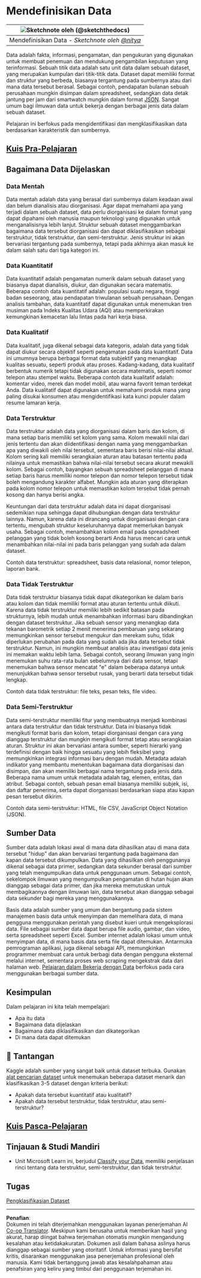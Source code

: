 <!--
CO_OP_TRANSLATOR_METADATA:
{
  "original_hash": "356d12cffc3125db133a2d27b827a745",
  "translation_date": "2025-08-28T18:59:19+00:00",
  "source_file": "1-Introduction/03-defining-data/README.md",
  "language_code": "id"
}
-->
# Mendefinisikan Data

|![ Sketchnote oleh [(@sketchthedocs)](https://sketchthedocs.dev) ](../../sketchnotes/03-DefiningData.png)|
|:---:|
|Mendefinisikan Data - _Sketchnote oleh [@nitya](https://twitter.com/nitya)_ |

Data adalah fakta, informasi, pengamatan, dan pengukuran yang digunakan untuk membuat penemuan dan mendukung pengambilan keputusan yang terinformasi. Sebuah titik data adalah satu unit data dalam sebuah dataset, yang merupakan kumpulan dari titik-titik data. Dataset dapat memiliki format dan struktur yang berbeda, biasanya tergantung pada sumbernya atau dari mana data tersebut berasal. Sebagai contoh, pendapatan bulanan sebuah perusahaan mungkin disimpan dalam spreadsheet, sedangkan data detak jantung per jam dari smartwatch mungkin dalam format [JSON](https://stackoverflow.com/a/383699). Sangat umum bagi ilmuwan data untuk bekerja dengan berbagai jenis data dalam sebuah dataset.

Pelajaran ini berfokus pada mengidentifikasi dan mengklasifikasikan data berdasarkan karakteristik dan sumbernya.

## [Kuis Pra-Pelajaran](https://purple-hill-04aebfb03.1.azurestaticapps.net/quiz/4)
## Bagaimana Data Dijelaskan

### Data Mentah
Data mentah adalah data yang berasal dari sumbernya dalam keadaan awal dan belum dianalisis atau diorganisasi. Agar dapat memahami apa yang terjadi dalam sebuah dataset, data perlu diorganisasi ke dalam format yang dapat dipahami oleh manusia maupun teknologi yang digunakan untuk menganalisisnya lebih lanjut. Struktur sebuah dataset menggambarkan bagaimana data tersebut diorganisasi dan dapat diklasifikasikan sebagai terstruktur, tidak terstruktur, dan semi-terstruktur. Jenis struktur ini akan bervariasi tergantung pada sumbernya, tetapi pada akhirnya akan masuk ke dalam salah satu dari tiga kategori ini.

### Data Kuantitatif
Data kuantitatif adalah pengamatan numerik dalam sebuah dataset yang biasanya dapat dianalisis, diukur, dan digunakan secara matematis. Beberapa contoh data kuantitatif adalah: populasi suatu negara, tinggi badan seseorang, atau pendapatan triwulanan sebuah perusahaan. Dengan analisis tambahan, data kuantitatif dapat digunakan untuk menemukan tren musiman pada Indeks Kualitas Udara (AQI) atau memperkirakan kemungkinan kemacetan lalu lintas pada hari kerja biasa.

### Data Kualitatif
Data kualitatif, juga dikenal sebagai data kategoris, adalah data yang tidak dapat diukur secara objektif seperti pengamatan pada data kuantitatif. Data ini umumnya berupa berbagai format data subjektif yang menangkap kualitas sesuatu, seperti produk atau proses. Kadang-kadang, data kualitatif berbentuk numerik tetapi tidak digunakan secara matematis, seperti nomor telepon atau stempel waktu. Beberapa contoh data kualitatif adalah: komentar video, merek dan model mobil, atau warna favorit teman terdekat Anda. Data kualitatif dapat digunakan untuk memahami produk mana yang paling disukai konsumen atau mengidentifikasi kata kunci populer dalam resume lamaran kerja.

### Data Terstruktur
Data terstruktur adalah data yang diorganisasi dalam baris dan kolom, di mana setiap baris memiliki set kolom yang sama. Kolom mewakili nilai dari jenis tertentu dan akan diidentifikasi dengan nama yang menggambarkan apa yang diwakili oleh nilai tersebut, sementara baris berisi nilai-nilai aktual. Kolom sering kali memiliki serangkaian aturan atau batasan tertentu pada nilainya untuk memastikan bahwa nilai-nilai tersebut secara akurat mewakili kolom. Sebagai contoh, bayangkan sebuah spreadsheet pelanggan di mana setiap baris harus memiliki nomor telepon dan nomor telepon tersebut tidak boleh mengandung karakter alfabet. Mungkin ada aturan yang diterapkan pada kolom nomor telepon untuk memastikan kolom tersebut tidak pernah kosong dan hanya berisi angka.

Keuntungan dari data terstruktur adalah data ini dapat diorganisasi sedemikian rupa sehingga dapat dihubungkan dengan data terstruktur lainnya. Namun, karena data ini dirancang untuk diorganisasi dengan cara tertentu, mengubah struktur keseluruhannya dapat memerlukan banyak usaha. Sebagai contoh, menambahkan kolom email pada spreadsheet pelanggan yang tidak boleh kosong berarti Anda harus mencari cara untuk menambahkan nilai-nilai ini pada baris pelanggan yang sudah ada dalam dataset.

Contoh data terstruktur: spreadsheet, basis data relasional, nomor telepon, laporan bank.

### Data Tidak Terstruktur
Data tidak terstruktur biasanya tidak dapat dikategorikan ke dalam baris atau kolom dan tidak memiliki format atau aturan tertentu untuk diikuti. Karena data tidak terstruktur memiliki lebih sedikit batasan pada strukturnya, lebih mudah untuk menambahkan informasi baru dibandingkan dengan dataset terstruktur. Jika sebuah sensor yang menangkap data tekanan barometrik setiap 2 menit menerima pembaruan yang sekarang memungkinkan sensor tersebut mengukur dan merekam suhu, tidak diperlukan perubahan pada data yang sudah ada jika data tersebut tidak terstruktur. Namun, ini mungkin membuat analisis atau investigasi data jenis ini memakan waktu lebih lama. Sebagai contoh, seorang ilmuwan yang ingin menemukan suhu rata-rata bulan sebelumnya dari data sensor, tetapi menemukan bahwa sensor mencatat "e" dalam beberapa datanya untuk menunjukkan bahwa sensor tersebut rusak, yang berarti data tersebut tidak lengkap.

Contoh data tidak terstruktur: file teks, pesan teks, file video.

### Data Semi-Terstruktur
Data semi-terstruktur memiliki fitur yang membuatnya menjadi kombinasi antara data terstruktur dan tidak terstruktur. Data ini biasanya tidak mengikuti format baris dan kolom, tetapi diorganisasi dengan cara yang dianggap terstruktur dan mungkin mengikuti format tetap atau serangkaian aturan. Struktur ini akan bervariasi antara sumber, seperti hierarki yang terdefinisi dengan baik hingga sesuatu yang lebih fleksibel yang memungkinkan integrasi informasi baru dengan mudah. Metadata adalah indikator yang membantu menentukan bagaimana data diorganisasi dan disimpan, dan akan memiliki berbagai nama tergantung pada jenis data. Beberapa nama umum untuk metadata adalah tag, elemen, entitas, dan atribut. Sebagai contoh, sebuah pesan email biasanya memiliki subjek, isi, dan daftar penerima, serta dapat diorganisasi berdasarkan siapa atau kapan pesan tersebut dikirim.

Contoh data semi-terstruktur: HTML, file CSV, JavaScript Object Notation (JSON).

## Sumber Data 

Sumber data adalah lokasi awal di mana data dihasilkan atau di mana data tersebut "hidup" dan akan bervariasi tergantung pada bagaimana dan kapan data tersebut dikumpulkan. Data yang dihasilkan oleh penggunanya dikenal sebagai data primer, sedangkan data sekunder berasal dari sumber yang telah mengumpulkan data untuk penggunaan umum. Sebagai contoh, sekelompok ilmuwan yang mengumpulkan pengamatan di hutan hujan akan dianggap sebagai data primer, dan jika mereka memutuskan untuk membagikannya dengan ilmuwan lain, data tersebut akan dianggap sebagai data sekunder bagi mereka yang menggunakannya.

Basis data adalah sumber yang umum dan bergantung pada sistem manajemen basis data untuk menyimpan dan memelihara data, di mana pengguna menggunakan perintah yang disebut kueri untuk mengeksplorasi data. File sebagai sumber data dapat berupa file audio, gambar, dan video, serta spreadsheet seperti Excel. Sumber internet adalah lokasi umum untuk menyimpan data, di mana basis data serta file dapat ditemukan. Antarmuka pemrograman aplikasi, juga dikenal sebagai API, memungkinkan programmer membuat cara untuk berbagi data dengan pengguna eksternal melalui internet, sementara proses web scraping mengekstrak data dari halaman web. [Pelajaran dalam Bekerja dengan Data](../../../../../../../../../2-Working-With-Data) berfokus pada cara menggunakan berbagai sumber data.

## Kesimpulan

Dalam pelajaran ini kita telah mempelajari:

- Apa itu data
- Bagaimana data dijelaskan
- Bagaimana data diklasifikasikan dan dikategorikan
- Di mana data dapat ditemukan

## 🚀 Tantangan

Kaggle adalah sumber yang sangat baik untuk dataset terbuka. Gunakan [alat pencarian dataset](https://www.kaggle.com/datasets) untuk menemukan beberapa dataset menarik dan klasifikasikan 3-5 dataset dengan kriteria berikut:

- Apakah data tersebut kuantitatif atau kualitatif?
- Apakah data tersebut terstruktur, tidak terstruktur, atau semi-terstruktur?

## [Kuis Pasca-Pelajaran](https://purple-hill-04aebfb03.1.azurestaticapps.net/quiz/5)

## Tinjauan & Studi Mandiri

- Unit Microsoft Learn ini, berjudul [Classify your Data](https://docs.microsoft.com/en-us/learn/modules/choose-storage-approach-in-azure/2-classify-data), memiliki penjelasan rinci tentang data terstruktur, semi-terstruktur, dan tidak terstruktur.

## Tugas

[Pengklasifikasian Dataset](assignment.md)

---

**Penafian**:  
Dokumen ini telah diterjemahkan menggunakan layanan penerjemahan AI [Co-op Translator](https://github.com/Azure/co-op-translator). Meskipun kami berusaha untuk memberikan hasil yang akurat, harap diingat bahwa terjemahan otomatis mungkin mengandung kesalahan atau ketidakakuratan. Dokumen asli dalam bahasa aslinya harus dianggap sebagai sumber yang otoritatif. Untuk informasi yang bersifat kritis, disarankan menggunakan jasa penerjemahan profesional oleh manusia. Kami tidak bertanggung jawab atas kesalahpahaman atau penafsiran yang keliru yang timbul dari penggunaan terjemahan ini.